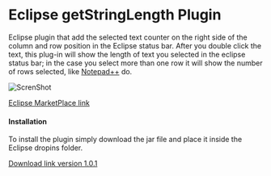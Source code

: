 # Eclipse getStringLength Plugin

Eclipse plugin that add the selected text counter on the right side of the column and row position in the Eclipse status bar.
After you double click the text, this plug-in will show the length of text you selected in the eclipse status bar; in the case you select more than one row it will show the number of rows selected, like [Notepad++](https://notepad-plus-plus.org) do.

![ScrenShot](http://i.imgur.com/5ZSzZss.png)

[Eclipse MarketPlace link](https://marketplace.eclipse.org/content/getstringlength)

#### Installation 

To install the plugin simply download the jar file and place it inside the Eclipse dropins folder.

[Download link version 1.0.1](https://github.com/aleroot/getStringLength/blob/master/dist/plugins/com.lyf.plugin.getStringLength_1.0.1.201603251133.jar)